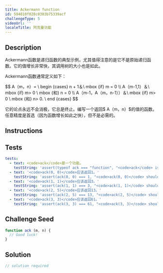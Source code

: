 ```yaml
---
title: Ackermann function
id: 594810f028c0303b75339acf
challengeType: 5
videoUrl: ''
localeTitle: 阿克曼功能
---
```


## Description
<section id="description"><p> Ackermann函数是递归函数的典型示例，尤其值得注意的是它不是原始递归函数。它的值增长非常快，其调用树的大小也是如此。 </p><p> Ackermann函数通常定义如下： </p> $$ A（m，n）= \ begin {cases} n + 1＆\ mbox {if} m = 0 \\ A（m-1,1）＆\ mbox {if} m&gt; 0 \ mbox {和} n = 0 \\ A（m-1，A（m，n-1））＆\ mbox {if} m&gt; 0 \ mbox {和} n&gt; 0. \ end {cases} $$ <p>它的论点永远不会消极，它总是终止。编写一个返回$ A（m，n）$的值的函数。任意精度是首选（因为函数增长如此之快），但不是必需的。 </p></section>

## Instructions
<section id="instructions">
</section>

## Tests
<section id='tests'>

```yml
tests:
  - text: <code>ack</code>是一个功能。
    testString: 'assert(typeof ack === "function", "<code>ack</code> is a function.");'
  - text: '<code>ack(0, 0)</code>应该返回1。'
    testString: 'assert(ack(0, 0) === 1, "<code>ack(0, 0)</code> should return 1.");'
  - text: '<code>ack(1, 1)</code>应该返回3。'
    testString: 'assert(ack(1, 1) === 3, "<code>ack(1, 1)</code> should return 3.");'
  - text: '<code>ack(2, 5)</code>应该返回13。'
    testString: 'assert(ack(2, 5) === 13, "<code>ack(2, 5)</code> should return 13.");'
  - text: '<code>ack(3, 3)</code>应该返回61。'
    testString: 'assert(ack(3, 3) === 61, "<code>ack(3, 3)</code> should return 61.");'

```

</section>

## Challenge Seed
<section id='challengeSeed'>

<div id='js-seed'>

```js
function ack (m, n) {
  // Good luck!
}

```

</div>



</section>

## Solution
<section id='solution'>

```js
// solution required
```
</section>
